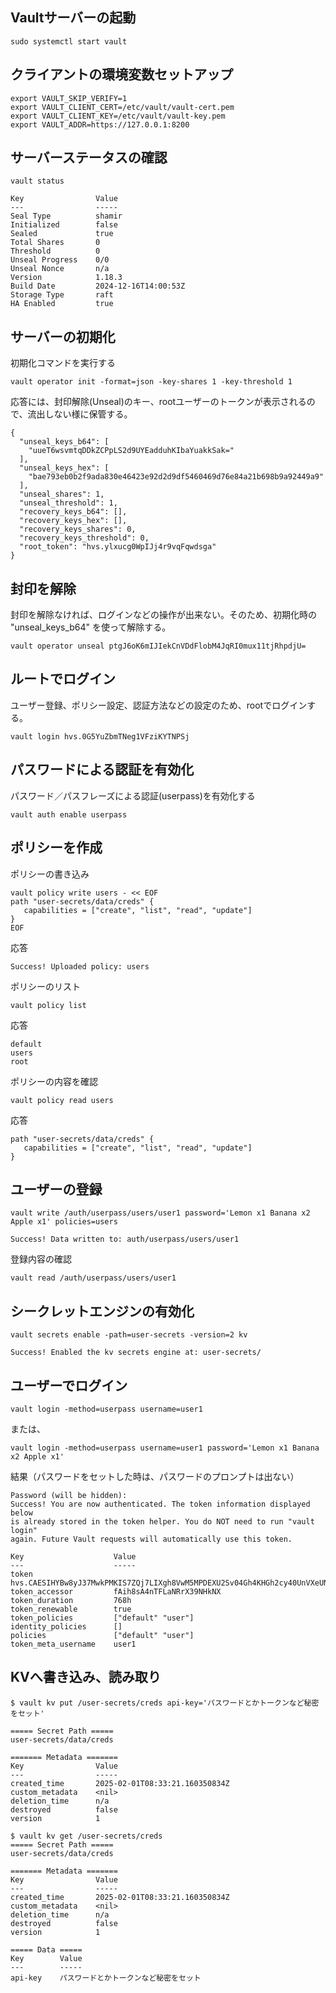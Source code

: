## Vaultサーバーの起動
```
sudo systemctl start vault
```

## クライアントの環境変数セットアップ
```
export VAULT_SKIP_VERIFY=1
export VAULT_CLIENT_CERT=/etc/vault/vault-cert.pem
export VAULT_CLIENT_KEY=/etc/vault/vault-key.pem
export VAULT_ADDR=https://127.0.0.1:8200
```

## サーバーステータスの確認
```
vault status
```

```
Key                Value
---                -----
Seal Type          shamir
Initialized        false
Sealed             true
Total Shares       0
Threshold          0
Unseal Progress    0/0
Unseal Nonce       n/a
Version            1.18.3
Build Date         2024-12-16T14:00:53Z
Storage Type       raft
HA Enabled         true
```

## サーバーの初期化
初期化コマンドを実行する
```
vault operator init -format=json -key-shares 1 -key-threshold 1
```

応答には、封印解除(Unseal)のキー、rootユーザーのトークンが表示されるので、流出しない様に保管する。
```
{
  "unseal_keys_b64": [
    "uueT6wsvmtqDDkZCPpLS2d9UYEadduhKIbaYuakkSak="
  ],
  "unseal_keys_hex": [
    "bae793eb0b2f9ada830e46423e92d2d9df5460469d76e84a21b698b9a92449a9"
  ],
  "unseal_shares": 1,
  "unseal_threshold": 1,
  "recovery_keys_b64": [],
  "recovery_keys_hex": [],
  "recovery_keys_shares": 0,
  "recovery_keys_threshold": 0,
  "root_token": "hvs.ylxucg0WpIJj4r9vqFqwdsga"
}
```

## 封印を解除
封印を解除なければ、ログインなどの操作が出来ない。そのため、初期化時の "unseal_keys_b64" を使って解除する。
```
vault operator unseal ptgJ6oK6mIJIekCnVDdFlobM4JqRI0mux11tjRhpdjU=
```

## ルートでログイン
ユーザー登録、ポリシー設定、認証方法などの設定のため、rootでログインする。
```
vault login hvs.0G5YuZbmTNeg1VFziKYTNPSj
```

## パスワードによる認証を有効化
パスワード／パスフレーズによる認証(userpass)を有効化する
```
vault auth enable userpass
```



## ポリシーを作成

ポリシーの書き込み
```
vault policy write users - << EOF
path "user-secrets/data/creds" {
   capabilities = ["create", "list", "read", "update"]
}
EOF
```

応答
```
Success! Uploaded policy: users
```

ポリシーのリスト
```
vault policy list
```

応答
```
default
users
root
```

ポリシーの内容を確認
```
vault policy read users
```

応答
```
path "user-secrets/data/creds" {
   capabilities = ["create", "list", "read", "update"]
}
```

## ユーザーの登録

```
vault write /auth/userpass/users/user1 password='Lemon x1 Banana x2 Apple x1' policies=users
```

```
Success! Data written to: auth/userpass/users/user1
```

登録内容の確認
```
vault read /auth/userpass/users/user1
```

## シークレットエンジンの有効化

```
vault secrets enable -path=user-secrets -version=2 kv
```

```
Success! Enabled the kv secrets engine at: user-secrets/
```




## ユーザーでログイン

```
vault login -method=userpass username=user1
```
または、

```
vault login -method=userpass username=user1 password='Lemon x1 Banana x2 Apple x1'
```

結果（パスワードをセットした時は、パスワードのプロンプトは出ない）
```
Password (will be hidden): 
Success! You are now authenticated. The token information displayed below
is already stored in the token helper. You do NOT need to run "vault login"
again. Future Vault requests will automatically use this token.

Key                    Value
---                    -----
token                  hvs.CAESIHYBw8yJ37MwkPMKIS7ZQj7LIXgh8VwM5MPDEXU2Sv04Gh4KHGh2cy40UnVXeUNsd3MyQmxHNUtOMnh3aGZOcU4
token_accessor         fAih8sA4nTFLaNRrX39NHkNX
token_duration         768h
token_renewable        true
token_policies         ["default" "user"]
identity_policies      []
policies               ["default" "user"]
token_meta_username    user1
```


## KVへ書き込み、読み取り



```
$ vault kv put /user-secrets/creds api-key='パスワードとかトークンなど秘密をセット'
```

```
===== Secret Path =====
user-secrets/data/creds

======= Metadata =======
Key                Value
---                -----
created_time       2025-02-01T08:33:21.160350834Z
custom_metadata    <nil>
deletion_time      n/a
destroyed          false
version            1
```


```
$ vault kv get /user-secrets/creds
===== Secret Path =====
user-secrets/data/creds

======= Metadata =======
Key                Value
---                -----
created_time       2025-02-01T08:33:21.160350834Z
custom_metadata    <nil>
deletion_time      n/a
destroyed          false
version            1

===== Data =====
Key        Value
---        -----
api-key    パスワードとかトークンなど秘密をセット
```

